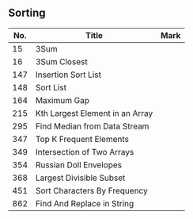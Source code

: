 ## Sorting
| No.  | Title                                                       | Mark |
|------|-------------------------------------------------------------|------|
| 15 | 3Sum | |
| 16 | 3Sum Closest | |
| 147 | Insertion Sort List | |
| 148 | Sort List | |
| 164 | Maximum Gap | |
| 215 | Kth Largest Element in an Array | |
| 295 | Find Median from Data Stream | |
| 347 | Top K Frequent Elements | |
| 349 | Intersection of Two Arrays | |
| 354 | Russian Doll Envelopes | |
| 368 | Largest Divisible Subset | |
| 451 | Sort Characters By Frequency | |
| 862 | Find And Replace in String | |
